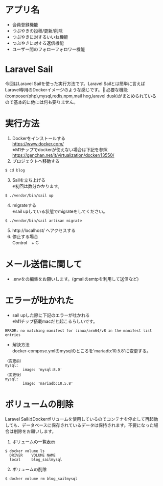 # アプリ名
- 会員登録機能
- つぶやきの投稿/更新/削除
- つぶやきに対するいいね機能
- つぶやきに対する返信機能
- ユーザー間のフォローフォロワー機能


# Laravel Sail
今回はLaravel Sailを使った実行方法です。Laravel Sailとは簡単に言えばLaravel専用のDockerイメージのような感じです。
必要な機能(composer(php),mysql,redis,npm,mail hog,laravel dusk)がまとめられているので基本的に他には何も要りません。


# 実行方法
1. Dockerをインストールする<br>
https://www.docker.com/<br>
※M1チップでdockerが使えない場合は下記を参照<br>
https://genchan.net/it/virtualization/docker/13550/
2. プロジェクトへ移動する
```
$ cd blog
```
3. Sailを立ち上げる<br>
※初回は数分かかります。
```
$ ./vendor/bin/sail up
```
4. migrateする<br>
※sail upしている状態でmigrateをしてください。
```
$ ./vendor/bin/sail artisan migrate
```
5. http://localhost/  へアクセスする
6. 停止する場合<br>
Control　+ C

# メール送信に関して
- .envをの編集をお願いします。(gmailのsmtpを利用して送信など)


# エラーが吐かれた
- sail upした際に下記のエラーが吐かれる<br>
※M1チップ搭載macだと起こるらしいです。
```
ERROR: no matching manifest for linux/arm64/v8 in the manifest list entries
```
- 解決方法<br>
docker-compose.ymlのmysqlのところを'mariadb:10.5.8'に変更する。
```
（変更前）
mysql:
        image: 'mysql:8.0'
（変更後）
mysql:
        image: 'mariadb:10.5.8'
```

# ボリュームの削除
Laravel SailはDockerボリュームを使用しているのでコンテナを停止して再起動しても、データベースに保存されているデータは保持されます。不要になった場合は削除をお願いします。
1. ボリュームの一覧表示
```
$ docker volume ls
  DRIVER    VOLUME NAME
  local     blog_sailmysql
```
2. ボリュームの削除
```
$ docker volume rm blog_sailmysql
```






